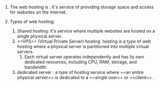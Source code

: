 1. The web hosting is :
   It's service of providing storage space and access for websites on the internet.

2. Types of web hosting:
   1. Shared hosting: it's service where multiple websites are hosted on a single physical server.
   2. ==VPS== (Virtual Private Server) hosting: hosting is a type of web hosting where a physical server is partitioned into multiple virtual servers.
      1. Each virtual server operates independently and has its own dedicated resources, including CPU, RAM, storage, and bandwidth.
   3. dedicated server :
      a type of hosting service where ==an entire physical server== is dedicated to a ==single user== or ==client== .
